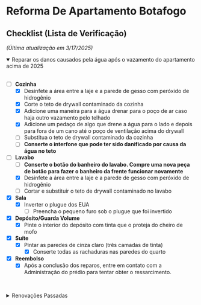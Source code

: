 # Reforma De Apartamento Botafogo

## Checklist (Lista de Verificação)
_(Última atualização em 3/17/2025)_

<details open>
  <summary>Reparar os danos causados ​​pela água após o vazamento do apartamento acima de 2025</summary><br/>

- [ ] **Cozinha**
  - [x] Desinfete a área entre a laje e a parede de gesso com peróxido de hidrogênio
  - [x] Corte o teto de drywall contaminado da cozinha
  - [x] Adicione uma maneira para a água drenar para o poço de ar caso haja outro vazamento pelo telhado
  - [x] Adicione um pedaço de algo que drene a água para o lado e depois para fora de um cano até o poço de ventilação acima do drywall
  - [ ] Substitua o teto de drywall contaminado da cozinha
  - [ ] **Conserte o interfone que pode ter sido danificado por causa da água no teto**
- [ ] **Lavabo**
  - [ ] **Conserte o botão do banheiro do lavabo. Compre uma nova peça de botão para fazer o banheiro da frente funcionar novamente**
  - [x] Desinfete a área entre a laje e a parede de gesso com peróxido de hidrogênio
  - [ ] Cortar e substituir o teto de drywall contaminado no lavabo
- [x] **Sala**
  - [x] Inverter o plugue dos EUA
    - [ ] Preencha o pequeno furo sob o plugue que foi invertido
- [x] **Depósito/Guarda Volume**
  - [x] Pinte o interior do depósito com tinta que o proteja do cheiro de mofo
- [x] **Suíte**
  - [x] Pintar as paredes de cinza claro (três camadas de tinta)
    - [x] Conserte todas as rachaduras nas paredes do quarto
- [x] **Reembolso**
  - [x] Após a conclusão dos reparos, entre em contato com a Administração do prédio para tentar obter o ressarcimento.

</details>


<br/><details>
  <summary>Renovações Passadas</summary><br/>
  
- [x] **Teto**
  - [x] Novo dano: Impermeabilizar a zona do telhado por onde entra a água incluindo o parafuso [[BAIXAR VIDEO]](https://github.com/deanmiller/ReformaDeApartamentoBotafogo/raw/main/fotos/teto.mp4) junto ao pé do aparelho de ar condicionado.
- [x] **Marceneiro (Pago integralmente)**
  - [x] Corrija a oscilação na mesa de trabalho personalizada
  - [x] Porta da Frente
    - [x] Corrigir imperfeições
    - [x] Verniz entre madeira ripada
  - [x] Cria uma mesa de centro personalizada
- [x] **Depósito**
  - [x] Conclua o espaço atrás da grade no espaço de rastejamento, incluindo a instalação do terceiro plugue dos EUA dentro
- [x] **Cozina**
  - [x] Instalar Purificador Filtro de água para pia da cozinha
  - [x] Instale luzes LED embaixo dos prateleiras
  - [x] Feche esta janela até a metade.
  - [x] Lave a parte externa da janela. A faxineira não consegue alcançá-lo.
  - [x] Comprar Purificador Filtro de água para pia da cozinha
    - [x] Use o crédito pendente da loja 
- [x] **Pintar**
  - [x] Pintar e selar a parte superior de todas as portas
  - [x] Pintar a parede embaixo da TV
  - [x] pintar a moldura da porta do quarto
- [x] **Porta da Frente**
  - [x] Instalar olho mágico na porta
  - [x] Preencha o buraco acima da porta do lado de fora do apartamento 
  - [x] Vede a porta da frente fora do apartamento usando silicone ou outro material
  - [x] substitua esta peça lascada por uma peça branca como falamos
  - [x] Adicione óleo nas dobradiças da porta da frente para que ela não chie ao abrir
  - [x] Preencha o espaço entre a madeira da porta da frente e o tempo no lado inferior direito.
  - [x] Adicione a peça na parte inferior da porta para evitar que poeira e insetos entrem no apartamento
  - [x] Adicione o número do apartamento à porta da frente com letras prateadas que combinem com a maçaneta da porta
  - [x] Instale uma câmera escondida que se pareça com um detector de fumaça.  Esta câmera estará apontada para a porta da frente
- [x] **Quarto**
  - [x] Instale luzes LED no armário
  - [x] Corrija o alinhamento da cabeceira
  - [x] Repare o telhado, conserte vazamentos e remova todas as manchas de água
  - [x] preencher rachadura ao longo da parede onde estou sentado enquanto trabalho com silicone
  - [x] A porta da suíte não fecha no espaço pretendido
  - [x] Novo dano: Repare a área acima da cabeceira da cama onde a água vaza pela parede do quarto
  - ~~Substitua o encaixe de madeira do nicho por um novo (após reparar o vazamento de água)~~
- [x] **Banheiros**
  - [x] Instale tampas de vaso sanitário que fechem devagar
  - [x] Banheiro de Suite
    - [x] Fixe o sensor de calor no aquecedor para que a água quente funcione no chuveiro.
    - [x] Novo dano: Conserte todos os danos causados ​​pela água no banheiro da suíte
      - [x] Abra o teto do banheiro e instale impermeabilização plástica para evitar a formação de futuras manchas de água
      - [x] Reparar a origem da mancha de água e o teto do banheiro da suíte
      - [x] O ventilador do chuveiro está caindo e ficando mais barulhento. conserte isso
        - [x] Certifique-se de que o ventilador do chuveiro esteja instalado nivelado com o teto (o ventilador estava preenchendo o teto causando mais ruído)
    - [x] Adicione outro suporte de metal no lado direito da prateleira de madeira acima da pia do banheiro da suíte
       
</details>
